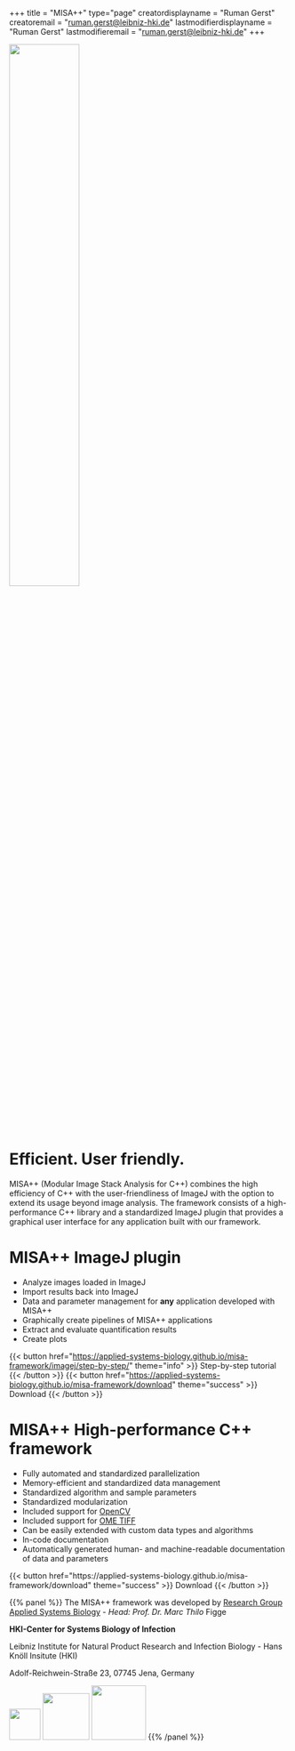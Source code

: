 +++
title = "MISA++"
type="page"
creatordisplayname = "Ruman Gerst"
creatoremail = "ruman.gerst@leibniz-hki.de"
lastmodifierdisplayname = "Ruman Gerst"
lastmodifieremail = "ruman.gerst@leibniz-hki.de"
+++


<img src="/img/logo-content.svg" style="width: 50%;"/>

# Efficient. User friendly.

MISA++ (Modular Image Stack Analysis for C++) combines the high efficiency of C++
with the user-friendliness of ImageJ with the option to extend its usage beyond
image analysis.
The framework consists of a high-performance C++ library and a standardized ImageJ
plugin that provides a graphical user interface for any application built with
our framework.

# MISA++ ImageJ plugin

* Analyze images loaded in ImageJ
* Import results back into ImageJ
* Data and parameter management for **any** application developed with MISA++
* Graphically create pipelines of MISA++ applications
* Extract and evaluate quantification results
* Create plots

{{< button href="https://applied-systems-biology.github.io/misa-framework/imagej/step-by-step/" theme="info" >}} Step-by-step tutorial {{< /button >}}
{{< button href="https://applied-systems-biology.github.io/misa-framework/download" theme="success" >}} Download {{< /button >}}

# MISA++ High-performance C++ framework

* Fully automated and standardized parallelization
* Memory-efficient and standardized data management
* Standardized algorithm and sample parameters
* Standardized modularization
* Included support for [OpenCV](http://opencv.org/)
* Included support for [OME TIFF](https://www.openmicroscopy.org/ome-files/)
* Can be easily extended with custom data types and algorithms
* In-code documentation
* Automatically generated human- and machine-readable documentation of data and parameters

<p>
{{< button href="https://applied-systems-biology.github.io/misa-framework/download" theme="success" >}} Download {{< /button >}}
</p>

{{% panel %}}
The MISA++ framework was developed
by [Research Group Applied Systems Biology](https://www.leibniz-hki.de/en/applied-systems-biology.html) *- Head: Prof. Dr. Marc Thilo* Figge

**HKI-Center for Systems Biology of Infection**

Leibniz Institute for Natural Product Research and Infection Biology - Hans Knöll Insitute (HKI)

Adolf-Reichwein-Straße 23, 07745 Jena, Germany

<a href="https://www.leibniz-hki.de/en/" target="_blank"><img src="/img/credits/hki.jpg" style="height: 4em; display: inline;"/></a>
<a href="https://www.ilrs.de/" target="_blank"><img src="/img/credits/ilrs.svg" style="height: 6em; display: inline;"/></a>
<a href="https://www.uni-jena.de/en/" target="_blank"><img src="/img/credits/uni-jena.png" style="height: 7em; display: inline;"/></a>
{{% /panel %}}
